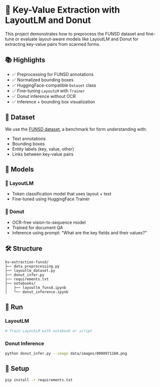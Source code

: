 # 🧾 Key-Value Extraction with LayoutLM and Donut

This project demonstrates how to preprocess the FUNSD dataset and fine-tune or evaluate layout-aware models like LayoutLM and Donut for extracting key-value pairs from scanned forms.

## 📚 Highlights

- ✅ Preprocessing for FUNSD annotations
- ✅ Normalized bounding boxes
- ✅ HuggingFace-compatible `Dataset` class
- ✅ Fine-tuning `LayoutLM` with `Trainer`
- ✅ Donut inference without OCR
- ✅ Inference + bounding box visualization

## 🧪 Dataset

We use the [FUNSD dataset](https://guillaumejaume.github.io/FUNSD/), a benchmark for form understanding with:
- Text annotations
- Bounding boxes
- Entity labels (key, value, other)
- Links between key-value pairs

## 🤖 Models

### 📐 LayoutLM
- Token classification model that uses layout + text
- Fine-tuned using HuggingFace Trainer

### 🍩 Donut
- OCR-free vision-to-sequence model
- Trained for document QA
- Inference using prompt: "What are the key fields and their values?"

## 🛠️ Structure

```
kv-extraction-funsd/
├── data_preprocessing.py
├── layoutlm_dataset.py
├── donut_infer.py
├── requirements.txt
├── notebooks/
│   ├── layoutlm_funsd.ipynb
│   └── donut_inference.ipynb
```

## 🧪 Run

### LayoutLM
```bash
# Train LayoutLM with notebook or script
```

### Donut Inference
```bash
python donut_infer.py --image data/images/0000971160.png
```

## 🔧 Setup

```bash
pip install -r requirements.txt
```
